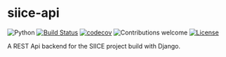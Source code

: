 siice-api
======

![Python](https://img.shields.io/badge/python-v3.6+-blue.svg)
[![Build Status](https://travis-ci.com/altest-com/siice-api.svg?branch=master)](https://travis-ci.com/raikel/siice)
[![codecov](https://codecov.io/gh/altest-com/siice-api/branch/master/graph/badge.svg)](https://codecov.io/gh/raikel/siice)
![Contributions welcome](https://img.shields.io/badge/contributions-welcome-orange.svg)
[![License](https://img.shields.io/badge/license-MIT-blue.svg)](https://opensource.org/licenses/MIT)


A REST Api backend for the SIICE project build with Django.

